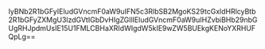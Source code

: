 IyBNb2R1bGFyIEludGVncmF0aW9uIFN5c3RlbSB2MgoKS29tcGxldHRlcyBtb2R1bGFyZXMgU3lzdGVtIGbDvHIgZGllIEludGVncmF0aW9uIHZvbiBHb29nbGUgRHJpdmUsIE15U1FMLCBHaXRIdWIgdW5kIE9wZW5BUEkgKENoYXRHUFQpLg==
